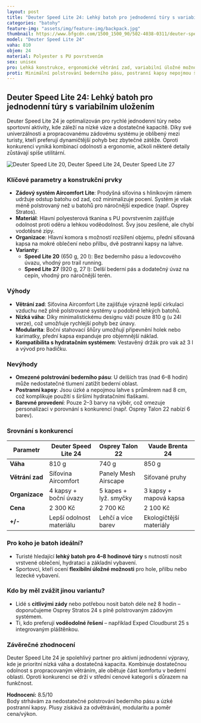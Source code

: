```yaml
---
layout: post
title: "Deuter Speed Lite 24: Lehký batoh pro jednodenní túry s variabilním uložením"
categories: "batohy"
feature-img: "assets/img/feature-img/backpack.jpg"
thumbnail: https://www.bfgcdn.com/1500_1500_90/502-4038-0311/deuter-speed-lite-24-wanderrucksack.jpg
model: "Deuter Speed Lite 24"
vaha: 810
objem: 24
material: Polyester s PU povrstvením
sex: unisex
pro: Lehká konstrukce, ergonomické větrání zad, variabilní úložné možnosti, odolné materiály.
proti: Minimální polstrování bederního pásu, postranní kapsy nepojmou širší lahve.
---
```


## Deuter Speed Lite 24: Lehký batoh pro jednodenní túry s variabilním uložením

Deuter Speed Lite 24 je optimalizován pro rychlé jednodenní túry nebo sportovní aktivity, kde záleží na nízké váze a dostatečné kapacitě. Díky své univerzálnosti a propracovanému zádovému systému je oblíbený mezi turisty, kteří preferují dynamičtější pohyb bez zbytečné zátěže. Oproti konkurenci vyniká kombinací odolnosti a ergonomie, ačkoli některé detaily zůstávají spíše utilitární.

![Deuter Speed Lite 20, Deuter Speed Lite 24, Deuter Speed Lite 27](https://res.cloudinary.com/dvwv5cne3/image/fetch/w_auto,h_450,c_fill,g_auto,f_auto,q_auto/https://www.bfgcdn.com/1500_1500_90/502-4038-0311/deuter-speed-lite-24-wanderrucksack.jpg)

### Klíčové parametry a konstrukční prvky
- **Zádový systém Aircomfort Lite**: Prodyšná síťovina s hliníkovým rámem udržuje odstup batohu od zad, což minimalizuje pocení. Systém je však méně polstrovaný než u batohů pro náročnější expedice (např. Osprey Stratos).
- **Materiál**: Hlavní polyesterová tkanina s PU povrstvením zajišťuje odolnost proti oděru a lehkou voděodolnost. Švy jsou zesílené, ale chybí vodotěsné zipy.
- **Organizace**: Hlavní komora s možností rozšíření objemu, přední síťovaná kapsa na mokré oblečení nebo přilbu, dvě postranní kapsy na lahve.
- **Varianty**: 
  - **Speed Lite 20** (650 g, 20 l): Bez bederního pásu a ledovcového úvazu, vhodný pro trail running.
  - **Speed Lite 27** (920 g, 27 l): Delší bederní pás a dodatečný úvaz na cepín, vhodný pro náročnější terén.

### Výhody
- **Větrání zad**: Síťovina Aircomfort Lite zajišťuje výrazně lepší cirkulaci vzduchu než plně polstrované systémy u podobně lehkých batohů.
- **Nízká váha**: Díky minimalistickému designu váží pouze 810 g (u 24l verze), což umožňuje rychlejší pohyb bez únavy.
- **Modularita**: Boční stahovací šňůry umožňují připevnění holek nebo karimatky, přední kapsa expanduje pro objemnější náklad.
- **Kompatibilita s hydratačním systémem**: Vestavěný držák pro vak až 3 l a vývod pro hadičku.

### Nevýhody
- **Omezené polstrování bederního pásu**: U delších tras (nad 6–8 hodin) může nedostatečné tlumení zatížit bederní oblast.
- **Postranní kapsy**: Jsou úzké a nepojmou lahve s průměrem nad 8 cm, což komplikuje použití s širšími hydratačními flaškami.
- **Barevné provedení**: Pouze 2–3 barvy na výběr, což omezuje personalizaci v porovnání s konkurencí (např. Osprey Talon 22 nabízí 6 barev).

### Srovnání s konkurencí
| Parametr               | Deuter Speed Lite 24 | Osprey Talon 22       | Vaude Brenta 24       |
|------------------------|----------------------|-----------------------|-----------------------|
| **Váha**               | 810 g                | 740 g                 | 850 g                 |
| **Větrání zad**        | Síťovina Aircomfort  | Panely Mesh Airscape  | Síťované pruhy        |
| **Organizace**         | 4 kapsy + boční úvazy| 5 kapes + lyž. smyčky | 3 kapsy + mapová kapsa|
| **Cena**               | 2 300 Kč             | 2 700 Kč              | 2 100 Kč              |
| **+/-**                | Lepší odolnost materiálu | Lehčí a více barev | Ekologičtější materiály |

### Pro koho je batoh ideální?
- Turisté hledající **lehký batoh pro 4–8 hodinové túry** s nutností nosit vrstvené oblečení, hydrataci a základní vybavení.
- Sportovci, kteří ocení **flexibilní úložné možnosti** pro hole, přilbu nebo lezecké vybavení.

### Kdo by měl zvážit jinou variantu?
- Lidé s **citlivými zády** nebo potřebou nosit batoh déle než 8 hodin – doporučujeme Osprey Stratos 24 s plně polstrovaným zádovým systémem.
- Ti, kdo preferují **voděodolné řešení** – například Exped Cloudburst 25 s integrovaným pláštěnkou.

### Závěrečné zhodnocení
Deuter Speed Lite 24 je spolehlivý partner pro aktivní jednodenní výpravy, kde je prioritní nízká váha a dostatečná kapacita. Kombinuje dostatečnou odolnost s propracovaným větráním, ale obětuje část komfortu v bederní oblasti. Oproti konkurenci se drží v střední cenové kategorii s důrazem na funkčnost.

**Hodnocení:** 8.5/10  
Body strhávám za nedostatečné polstrování bederního pásu a úzké postranní kapsy. Plusy získává za odvětrávání, modularitu a poměr cena/výkon.